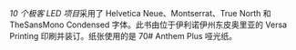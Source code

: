 *10 个极客 LED 项目*采用了 Helvetica Neue、Montserrat、True North 和 TheSansMono Condensed 字体。此书由位于伊利诺伊州东皮奥里亚的 Versa Printing 印刷并装订。纸张使用的是 70# Anthem Plus 哑光纸。
